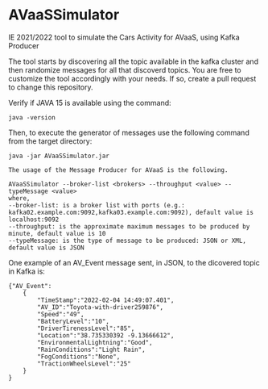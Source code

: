 # AVaaSSimulator
IE 2021/2022 tool to simulate the Cars Activity for AVaaS, using Kafka Producer 

The tool starts by discovering all the topic available in the kafka cluster and then randomize messages for all that discoverd topics.
You are free to customize the tool accordingly with your needs. If so, create a pull request to change this repository.

Verify if JAVA 15 is available using the command: 

```
java -version
```

Then, to execute the generator of messages use the following command from the target directory:
```
java -jar AVaaSSimulator.jar 
```
```
The usage of the Message Producer for AVaaS is the following.

AVaaSSimulator --broker-list <brokers> --throughput <value> --typeMessage <value> 
where, 
--broker-list: is a broker list with ports (e.g.: kafka02.example.com:9092,kafka03.example.com:9092), default value is localhost:9092
--throughput: is the approximate maximum messages to be produced by minute, default value is 10
--typeMessage: is the type of message to be produced: JSON or XML, default value is JSON
```

One example of an AV_Event message sent, in JSON, to the dicovered topic in Kafka is:
```
{"AV_Event":
	{
		"TimeStamp":"2022-02-04 14:49:07.401",
		"AV_ID":"Toyota-with-driver259876",
		"Speed":"49",
		"BatteryLevel":"10",
		"DriverTirenessLevel":"85",
		"Location":"38.735330392 -9.13666612",
		"EnvironmentalLightning":"Good",
		"RainConditions":"Light Rain",
		"FogConditions":"None",
		"TractionWheelsLevel":"25"
	}
}
```
